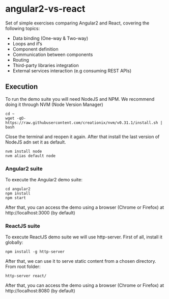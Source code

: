 # angular2-vs-react

Set of simple exercises comparing Angular2 and React, covering the following topics:

- Data binding (One-way & Two-way)
- Loops and if’s
- Component definition
- Communication between components
- Routing
- Third-party libraries integration
- External services interaction (e.g consuming REST APIs)

## Execution

To run the demo suite you will need NodeJS and NPM. We recommend doing it through NVM (Node Version Manager)

    cd ~
    wget -qO- https://raw.githubusercontent.com/creationix/nvm/v0.31.1/install.sh | bash

Close the terminal and reopen it again. After that install the last version of NodeJS adn set it as default.

    nvm install node
    nvm alias default node 

### Angular2 suite

To execute the Angular2 demo suite:

    cd angular2
    npm install
    npm start

After that, you can access the demo using a browser (Chrome or Firefox) at http://localhost:3000 (by default)

### ReactJS suite

To execute ReactJS demo suite we will use http-server. First of all, install it globally:

    npm install -g http-server

After that, we can use it to serve static content from a chosen directory. From root folder:

    http-server react/

After that, you can access the demo using a browser (Chrome or Firefox) at http://localhost:8080 (by default)

